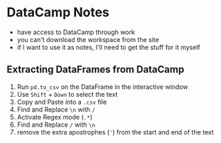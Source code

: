 # DataCamp Notes

- have access to DataCamp through work
- you can't download the workspace from the site
- if I want to use it as notes, I'll need to get the stuff for it myself

## Extracting DataFrames from DataCamp

1. Run `pd.to_csv` on the DataFrame in the interactive window
2. Use `Shift` + `Down` to select the text
3. Copy and Paste into a `.csv` file
4. Find and Replace `\n` with `/`
5. Activate Regex mode (`.*`)
6. Find and Replace `/` with `\n`
7. remove the extra apostrophes (`'`) from the start and end of the text